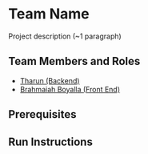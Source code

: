 # Team Name

Project description (~1 paragraph)

## Team Members and Roles

* [Tharun (Backend)](https://github.com/tzzzzn/CIS641-HW2-Vangala)
* [Brahmaiah Boyalla (Front End)](https://github.com/Brahmiboyalla/CIS641-HW2-BOYALLA) 

## Prerequisites

## Run Instructions
